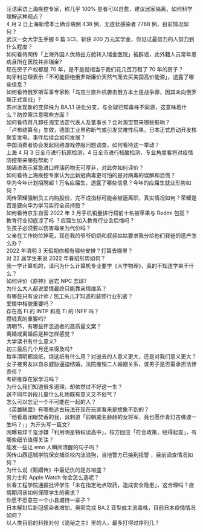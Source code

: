 汪诘采访上海疾控专家，称几乎 100% 患者可以自愈，建议居家隔离，如何科学理解这种观点？  
4 月 2 日上海新增本土确诊病例 438 例、无症状感染者 7788 例，目前情况如何？  
武汉一女大学生手握 6 篇 SCI，斩获 200 万元奖学金，你见过最努力的人努力到什么程度？  
如何看待网传「上海外国人优待由方舱转入瑞金医院」被辟谣，此外籍人员常年患病且所在医院并非瑞金?  
现在房子产权都是 70 年，是不是就相当于我们花几百万租了 70 年的房子？  
匈牙利总理表示「不可能拒绝俄罗斯廉价天然气而去买美国高价能源」，透露了哪些信息？  
如何看待俄罗斯军事专家称「乌克兰直升机袭击俄方本土是战争罪，因其未向俄罗斯正式宣战」?  
苏州发现新的变异株为 BA.1.1 进化分支，与全球已知毒株不同源，这意味着什么？防控需注意哪些方面？  
如何看待蒋凡卸任淘宝法定代表人及董事长？会对淘宝带来哪些影响？  
「卢布结算令」生效，德国工业界称断气或引发灾难性后果，日本正式启动开发核聚变发电，事件后续会如何发展？  
中国消费者协会发起网络游戏停服问题调查，如何看待这一举动？  
上海 4 月 3 日全市进行抗原检测，4 日全市进行核酸检测，专业角度看将对疫情防控带来哪些帮助？  
胡锡进表示紧急进口辉瑞药物无可厚非，对此你如何评价？  
如何看待上海疾控专家认为比新冠病毒更可怕的是对病毒的误解和恐慌？  
华为今年计划招聘超 1 万名应届生，透露了哪些信息？今年的应届生就业形势如何？  
网传荣耀强制员工内购股份，完不成指标可能会被逼离职，真实情况如何？荣耀是否是要向华为学习实行全员持股？  
如何看待京东自营 2022 年 3 月手机销量排行榜前十名被苹果与 Redmi 包揽？  
教育行业彻底凉了吗 ？应届生加入教育行业会后悔吗？  
生孩子必须要以伤害母亲为代价吗？  
父亲在工作岗位猝死，现在我的爷爷奶奶和叔叔姑姑要求我分给他们我爸的遗产怎么办？  
2022 年清明 3 天假期你都有哪些安排？打算去哪里？  
对 22 届学生来说 2022 年春招形势如何？  
我一学计算机的，请问为什么计算机专业要学《大学物理》，真的不知道学来干什么？  
如何评价《原神》层岩 NPC 志琼?  
为什么大人都说爱情最终只能靠亲情维系？  
有哪些只有设计师 / 包工头儿才知道的装修行业机密？  
爱情中相貌重要吗？  
存在高 Fi 的 INTP 和高 Ti 的 INFP 吗？  
攒钱真的重要吗?  
清明节，有哪些怀念逝者的高质量文案？  
离婚或离婚后是种怎样感觉？  
大学读书有什么意义?  
初三最后几个月还来得及吗?  
每年清明都烧纸，烧这纸有什么用？对逝去的人意义更大，还是对我们意义更大？  
女子被男友以自杀威胁逼迫结婚，法院撤销二人婚姻关系，该男子是否需承担法律责任？  
考研推荐在家学习吗？  
为什么我们知道很多道理，却依然过不好这一生？  
送不同年龄段儿童什么礼物既有意义又不俗气？  
怎么可以忘记一个不可能在一起的人？  
《英雄联盟》有哪些远古玩法在现在玩家看来是想象不到的？  
「他看着闭眼焚香的我，讽刺道「前朝威名赫赫的女将军，竟也愿伴青灯古佛渡一生吗？」」为开头写一篇文?  
网曝易烊千玺涉嫌「利用明星特权读高中」，校方回应「符合政策，经得起查」，有哪些细节值得关注？  
能发一些让 emo 人瞬间清醒的句子吗？  
网传山西运城学院保安捕杀校内流浪狗，当地警方已接到报警 ，目前调查情况如何？  
为什么说《甄嬛传》中最记仇的是苏培盛？  
劳力士和 Apple Watch 你会怎么选呢？  
长春工程学院通报批评学生「未在指定地点取药，造成安全隐患」，这合理吗？疫情期间该如何保障学生的需求？  
你愿不愿意在一个小县城待一辈子？  
日本解封后新冠感染者增加，奥密克戎 BA.2 亚型成主流毒株，目前日本疫情情况如何？  
以人类目前的科技对付《诡秘之主》里的人，最多打得过序列几？  
